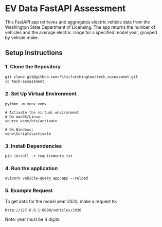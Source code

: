 # EV Data FastAPI Assessment

This FastAPI app retrieves and aggregates electric vehicle data from the Washington State Department of Licensing. The app returns the number of vehicles and the average electric range for a specified model year, grouped by vehicle make.

## Setup Instructions

### 1. Clone the Repository

```bash
git clone git@github.com:Fitzclutchington/tech_assessment.git
cd tech-assessment
```

### 2. Set Up Virtual Environment
```
python -m venv venv

# Activate the virtual environment
# On macOS/Linux:
source venv/bin/activate

# On Windows:
venv\Scripts\activate
```

### 3. Install Dependencies
```
pip install -r requirements.txt
```

### 4. Run the application
```
uvicorn vehicle-query.app:app --reload
```

### 5. Example Request
To get data for the model year 2020, make a request to:

```
http://127.0.0.1:8000/vehicles/2020
```

Note: year must be 4 digits.